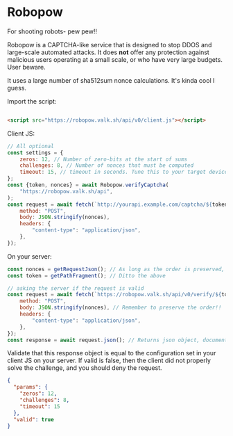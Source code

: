 # Robopow

For shooting robots- pew pew!!

Robopow is a CAPTCHA-like service that is designed to stop
DDOS and large-scale automated attacks. It does **not** offer any
protection against malicious users operating at a small scale, or
who have very large budgets. User beware.

It uses a large number of sha512sum nonce calculations. It's kinda cool I guess.

Import the script:

```html

<script src="https://robopow.valk.sh/api/v0/client.js"></script>
```

Client JS:

```js
// All optional
const settings = {
    zeros: 12, // Number of zero-bits at the start of sums
    challenges: 8, // Number of nonces that must be computed
    timeout: 15, // timeout in seconds. Tune this to your target devices.
};
const {token, nonces} = await Robopow.verifyCaptcha(
    "https://robopow.valk.sh/api",
);
const request = await fetch(`http://yourapi.example.com/captcha/${token}`, {
    method: "POST",
    body: JSON.stringify(nonces),
    headers: {
        "content-type": "application/json",
    },
});
```

On your server:

```js
const nonces = getRequestJson(); // As long as the order is preserved, you can transmit the nonce list to your server however you want
const token = getPathFragment(); // Ditto the above

// asking the server if the request is valid
const request = await fetch(`https://robopow.valk.sh/api/v0/verify/${token}`, {
    method: "POST",
    body: JSON.stringify(nonces), // Remember to preserve the order!!
    headers: {
        "content-type": "application/json",
    },
});
const response = await request.json(); // Returns json object, documented below
```

Validate that this response object is equal to the
configuration set in your client JS on your server.
If valid is false, then the client did not properly
solve the challenge, and you should deny the request.

```json
{
  "params": {
    "zeros": 12,
    "challenges": 8,
    "timeout": 15
  },
  "valid": true
}
```
